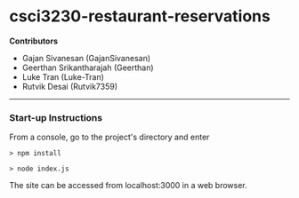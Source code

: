 # csci3230-restaurant-reservations

**Contributors**

- Gajan Sivanesan (GajanSivanesan)
- Geerthan Srikantharajah (Geerthan)
- Luke Tran (Luke-Tran)
- Rutvik Desai (Rutvik7359)

---

### Start-up Instructions

From a console, go to the project's directory and enter

`> npm install`

`> node index.js`

The site can be accessed from localhost:3000 in a web browser.
